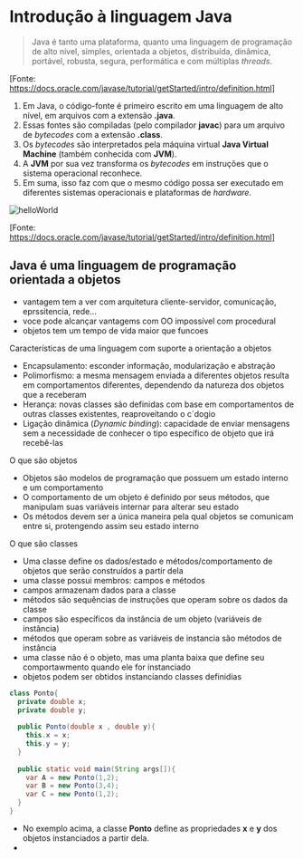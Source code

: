 # Introdução à linguagem Java

> Java é tanto uma plataforma, quanto uma linguagem de programação de alto nível, simples, orientada a objetos, distribuída, dinâmica, portável, robusta, segura, performática e com múltiplas _threads_.

[Fonte: https://docs.oracle.com/javase/tutorial/getStarted/intro/definition.html]

1. Em Java, o código-fonte é primeiro escrito em uma linguagem de alto nível, em arquivos com a extensão **.java**.
2. Essas fontes são compiladas (pelo compilador **javac**) para um arquivo de _bytecodes_ com a extensão **.class**.
3. Os _bytecodes_ são interpretados pela máquina virtual **Java Virtual Machine** (também conhecida com **JVM**).
4. A **JVM** por sua vez transforma os _bytecodes_ em instruções que o sistema operacional reconhece.
5. Em suma, isso faz com que o mesmo código possa ser executado em diferentes sistemas operacionais e plataformas de _hardware_. 

![helloWorld](https://user-images.githubusercontent.com/2974552/208448650-29b58356-164b-4b82-b6a4-5a7471ed2717.gif)

[Fonte: https://docs.oracle.com/javase/tutorial/getStarted/intro/definition.html]

## Java é uma linguagem de programação orientada a objetos

* vantagem tem a ver com arquitetura cliente-servidor, comunicação, eprssitencia, rede...
* voce pode alcançar vantagems com OO impossível com procedural
* objetos tem um tempo de vida maior que funcoes

Características de uma linguagem com suporte a orientação a objetos

* Encapsulamento: esconder informação, modularização e abstração
* Polimorfismo: a mesma mensagem enviada a diferentes objetos resulta em comportamentos diferentes, dependendo da natureza dos objetos que a receberam
* Herança: novas classes são definidas com base em comportamentos de outras classes existentes, reaproveitando o c´dogio
* Ligação dinâmica (_Dynamic binding_): capacidade de enviar mensagens sem a necessidade de conhecer o tipo específico de objeto que irá recebê-las

O que são objetos

* Objetos são modelos de programação que possuem um estado interno e um comportamento
* O comportamento de um objeto é definido por seus métodos, que manipulam suas variáveis internar para alterar seu estado
* Os métodos devem ser a única maneira pela qual objetos se comunicam entre si, protengendo assim seu estado interno

O que são classes

* Uma classe define os dados/estado e métodos/comportamento de objetos que serão construídos a partir dela
* uma classe possui membros: campos e métodos
* campos armazenam dados para a classe
* métodos são sequências de instruções que operam sobre os dados da classe
* campos são específicos da instância de um objeto (variáveis de instância)
* métodos que operam sobre as variáveis de instancia são métodos de instância
* uma classe não é o objeto, mas uma planta baixa que define seu comportawmento quando ele for instanciado
* objetos podem ser obtidos instanciando classes definidias

```java
class Ponto{
  private double x;
  private double y;
  
  public Ponto(double x , double y){
    this.x = x;
    this.y = y;
  }
  
  public static void main(String args[]){
    var A = new Ponto(1,2);
    var B = new Ponto(3,4);
    var C = new Ponto(1,2);
  }
}
```

* No exemplo acima, a classe **Ponto** define as propriedades **x** e **y** dos objetos instanciados a partir dela.
* 
















